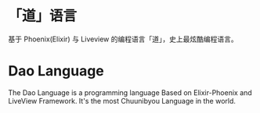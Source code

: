 # 「道」语言
基于 Phoenix(Elixir) 与 Liveview 的编程语言「道」，史上最炫酷编程语言。

# Dao Language
The Dao Language is a programming language Based on Elixir-Phoenix and LiveView Framework.
It's the most Chuunibyou Language in the world.
